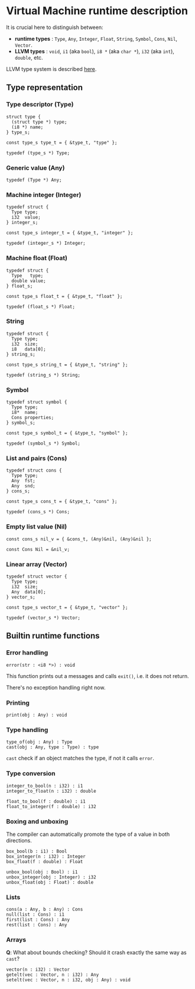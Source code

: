 # Virtual Machine runtime description

It is crucial here to distinguish between:

* **runtime types** : `Type`, `Any`, `Integer`, `Float`, `String`, `Symbol`, `Cons`, `Nil`, `Vector`. 
* **LLVM types** : `void`, `i1` (aka `bool`), `i8 *` (aka `char *`), `i32` (aka `int`), `double`, etc.

LLVM type system is described [here][LLVM types].

[LLVM types]: http://llvm.org/docs/LangRef.html#type-system

## Type representation

### Type descriptor (Type)

```
struct type {
  (struct type *) type;
  (i8 *) name;
} type_s;

const type_s type_t = { &type_t, "type" };

typedef (type_s *) Type;
```

### Generic value (Any)

```
typedef (Type *) Any;
```

### Machine integer (Integer)

```
typedef struct {
  Type type;
  i32  value;
} integer_s;

const type_s integer_t = { &type_t, "integer" };

typedef (integer_s *) Integer;
```

### Machine float (Float)

```
typedef struct {
  Type   type;
  double value;
} float_s;

const type_s float_t = { &type_t, "float" };

typedef (float_s *) Float;
```

### String

```
typedef struct {
  Type type;
  i32  size;
  i8   data[0];
} string_s;

const type_s string_t = { &type_t, "string" };

typedef (string_s *) String;
```

### Symbol

```
typedef struct symbol {
  Type type;
  i8*  name;
  Cons properties;
} symbol_s;

const type_s symbol_t = { &type_t, "symbol" };

typedef (symbol_s *) Symbol;
```


### List and pairs (Cons)

```
typedef struct cons {
  Type type;
  Any  fst;
  Any  snd;
} cons_s;

const type_s cons_t = { &type_t, "cons" };

typedef (cons_s *) Cons;
```

### Empty list value (Nil)

```
const cons_s nil_v = { &cons_t, (Any)&nil, (Any)&nil };

const Cons Nil = &nil_v;
```

### Linear array (Vector)

```
typedef struct vector {
  Type type;
  i32  size;
  Any  data[0];
} vector_s;

const type_s vector_t = { &type_t, "vector" };

typedef (vector_s *) Vector;
```

## Builtin runtime functions

### Error handling

```
error(str : <i8 *>) : void
```

This function prints out a messages and calls `exit()`, i.e. it does not return.

There's no exception handling right now.

### Printing

```
print(obj : Any) : void
```

### Type handling

```
type_of(obj : Any) : Type
cast(obj : Any, type : Type) : type
```

`cast` check if an object matches the type, if not it calls `error`.

### Type conversion

```	
integer_to_bool(n : i32) : i1
integer_to_float(n : i32) : double
```

```
float_to_bool(f : double) : i1
float_to_integer(f : double) : i32
```

### Boxing and unboxing

The compiler can automatically promote the type of a value in both directions.

```
box_bool(b : i1) : Bool
box_integer(n : i32) : Integer 
box_float(f : double) : Float
```

```
unbox_bool(obj : Bool) : i1
unbox_integer(obj : Integer) : i32
unbox_float(obj : Float) : double
```

### Lists

```
cons(a : Any, b : Any) : Cons
null(list : Cons) : i1
first(list : Cons) : Any
rest(list : Cons) : Any
```

### Arrays

**Q**: What about bounds checking? Should it crash exactly the same way as `cast`?

```
vector(n : i32) : Vector
getelt(vec : Vector, n : i32) : Any
setelt(vec : Vector, n : i32, obj : Any) : void
```
